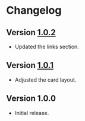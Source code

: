 # Changelog

## Version [1.0.2](https://github.com/cedx/card/compare/v1.0.2...v1.0.1)
- Updated the links section.

## Version [1.0.1](https://github.com/cedx/card/compare/v1.0.0...v1.0.1)
- Adjusted the card layout.

## Version 1.0.0
- Initial release.
